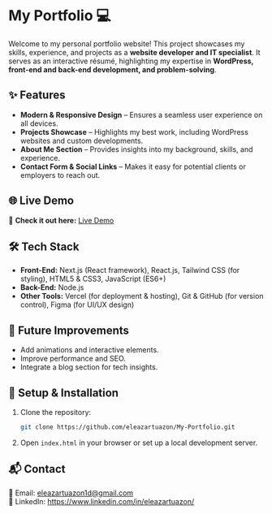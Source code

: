# My Portfolio 💻

Welcome to my personal portfolio website! This project showcases my skills, experience, and projects as a **website developer and IT specialist**. It serves as an interactive résumé, highlighting my expertise in **WordPress, front-end and back-end development, and problem-solving**.  

## ✨ Features  
- **Modern & Responsive Design** – Ensures a seamless user experience on all devices.  
- **Projects Showcase** – Highlights my best work, including WordPress websites and custom developments.  
- **About Me Section** – Provides insights into my background, skills, and experience.  
- **Contact Form & Social Links** – Makes it easy for potential clients or employers to reach out.  

## 🌐 Live Demo  
🔗 **Check it out here:** [Live Demo](https://eleazartuazon.vercel.app/)  

## 🛠 Tech Stack  
- **Front-End:** Next.js (React framework), React.js, Tailwind CSS (for styling), HTML5 & CSS3, JavaScript (ES6+)
- **Back-End:** Node.js
- **Other Tools:** Vercel (for deployment & hosting), Git & GitHub (for version control), Figma (for UI/UX design)  

## 🚀 Future Improvements  
- Add animations and interactive elements.  
- Improve performance and SEO.  
- Integrate a blog section for tech insights.  

## 📌 Setup & Installation  
1. Clone the repository:  
   ```sh  
   git clone https://github.com/eleazartuazon/My-Portfolio.git  
   ```  
2. Open `index.html` in your browser or set up a local development server.  

## 📬 Contact  
📧 Email: eleazartuazon1d@gmail.com        
🔗 LinkedIn: https://www.linkedin.com/in/eleazartuazon/
